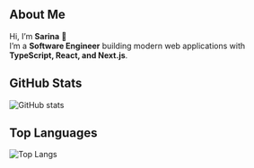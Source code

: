 ## About Me  
Hi, I’m **Sarina** 👋  
I’m a **Software Engineer** building modern web applications with  
**TypeScript, React, and Next.js**.  

## GitHub Stats  
![GitHub stats](https://github-readme-stats.vercel.app/api?username=YOUR_USERNAME&show_icons=true&theme=dark)  

## Top Languages  
![Top Langs](https://github-readme-stats.vercel.app/api/top-langs/?username=YOUR_USERNAME&layout=compact&theme=dark)


<!--
**Sarina-R/Sarina-R** is a ✨ _special_ ✨ repository because its `README.md` (this file) appears on your GitHub profile.

Here are some ideas to get you started:

- 🔭 I’m currently working on ...
- 🌱 I’m currently learning ...
- 👯 I’m looking to collaborate on ...
- 🤔 I’m looking for help with ...
- 💬 Ask me about ...
- 📫 How to reach me: ...
- 😄 Pronouns: ...
- ⚡ Fun fact: ...
-->
